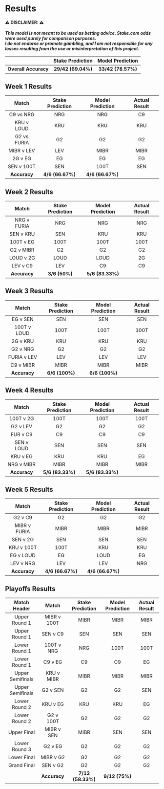 # Results

#### ⚠️ DISCLAIMER: ⚠️
***This model is not meant to be used as betting advice. Stake.com odds were used purely for comparison purposes.*  
*I do not endorse or promote gambling, and I am not responsible for any losses resulting from the use or misinterpretation of this project.***

<div align="center">
<table>
  <thead>
    <tr>
      <th></th>
      <th>Stake Prediction</th>
      <th>Model Prediction</th>
    </tr>
  </thead>
  <tbody>
    <tr>
      <td align="center"><strong>Overall Accuracy</strong></td>
      <td align="center"><strong>29/42 (69.04%)</strong></td>
      <td align="center"><strong>33/42 (78.57%)</strong></td>
    </tr>
  </tbody>
</table>
</div>


## Week 1 Results
<div align="center">
<table>
  <thead>
    <tr>
      <th>Match</th>
      <th>Stake Prediction</th>
      <th>Model Prediction</th>
      <th>Actual Result</th>
    </tr>
  </thead>
  <tbody>
    <tr>
      <td align="center">C9 vs NRG</td>
      <td align="center">NRG</td>
      <td align="center">NRG</td>
      <td align="center">C9</td>
    </tr>
    <tr>
      <td align="center">KRU v LOUD</td>
      <td align="center">KRU</td>
      <td align="center">KRU</td>
      <td align="center">KRU</td>
    </tr>
    <tr>
      <td align="center">G2 vs FURIA</td>
      <td align="center">G2</td>
      <td align="center">G2</td>
      <td align="center">G2</td>
    </tr>
    <tr>
      <td align="center">MIBR v LEV</td>
      <td align="center">LEV</td>
      <td align="center">MIBR</td>
      <td align="center">MIBR</td>
    </tr>
    <tr>
      <td align="center">2G v EG</td>
      <td align="center">EG</td>
      <td align="center">EG</td>
      <td align="center">EG</td>
    </tr>
    <tr>
      <td align="center">SEN v 100T</td>
      <td align="center">SEN</td>
      <td align="center">100T</td>
      <td align="center">SEN</td>
    </tr>
    <tr>
      <td align="center"><strong>Accuracy</strong></td>
      <td align="center"><strong>4/6 (66.67%)</strong></td>
      <td align="center"><strong>4/6 (66.67%)</strong></td>
    </tr>
  </tbody>
</table>
</div>

## Week 2 Results
<div align="center">
<table>
  <thead>
    <tr>
      <th>Match</th>
      <th>Stake Prediction</th>
      <th>Model Prediction</th>
      <th>Actual Result</th>
    </tr>
  </thead>
  <tbody>
    <tr>
      <td align="center">NRG v FURIA</td>
      <td align="center">NRG</td>
      <td align="center">NRG</td>
      <td align="center">NRG</td>
    </tr>
    <tr>
      <td align="center">SEN v KRU</td>
      <td align="center">SEN</td>
      <td align="center">KRU</td>
      <td align="center">KRU</td>
    </tr>
    <tr>
      <td align="center">100T v EG</td>
      <td align="center">100T</td>
      <td align="center">100T</td>
      <td align="center">100T</td>
    </tr>
    <tr>
      <td align="center">G2 v MIBR</td>
      <td align="center">G2</td>
      <td align="center">G2</td>
      <td align="center">G2</td>
    </tr>
    <tr>
      <td align="center">LOUD v 2G</td>
      <td align="center">LOUD</td>
      <td align="center">LOUD</td>
      <td align="center">2G</td>
    </tr>
    <tr>
      <td align="center">LEV v C9</td>
      <td align="center">LEV</td>
      <td align="center">C9</td>
      <td align="center">C9</td>
    </tr>
    <tr>
      <td align="center"><strong>Accuracy</strong></td>
      <td align="center"><strong>3/6 (50%)</strong></td>
      <td align="center"><strong>5/6 (83.33%)</strong></td>
    </tr>
  </tbody>
</table>
</div>

## Week 3 Results
<div align="center">
<table>
  <thead>
    <tr>
      <th>Match</th>
      <th>Stake Prediction</th>
      <th>Model Prediction</th>
      <th>Actual Result</th>
    </tr>
  </thead>
  <tbody>
    <tr>
      <td align="center">EG v SEN</td>
      <td align="center">SEN</td>
      <td align="center">SEN</td>
      <td align="center">SEN</td>
    </tr>
    <tr>
      <td align="center">100T v LOUD</td>
      <td align="center">100T</td>
      <td align="center">100T</td>
      <td align="center">100T</td>
    </tr>
    <tr>
      <td align="center">2G v KRU</td>
      <td align="center">KRU</td>
      <td align="center">KRU</td>
      <td align="center">KRU</td>
    </tr>
    <tr>
      <td align="center">G2 v NRG</td>
      <td align="center">G2</td>
      <td align="center">G2</td>
      <td align="center">G2</td>
    </tr>
    <tr>
      <td align="center">FURIA v LEV</td>
      <td align="center">LEV</td>
      <td align="center">LEV</td>
      <td align="center">LEV</td>
    </tr>
    <tr>
      <td align="center">C9 v MIBR</td>
      <td align="center">MIBR</td>
      <td align="center">MIBR</td>
      <td align="center">MIBR</td>
    </tr>
    <tr>
      <td align="center"><strong>Accuracy</strong></td>
      <td align="center"><strong>6/6 (100%)</strong></td>
      <td align="center"><strong>6/6 (100%)</strong></td>
    </tr>
  </tbody>
</table>
</div>

## Week 4 Results
<div align="center">
<table>
  <thead>
    <tr>
      <th>Match</th>
      <th>Stake Prediction</th>
      <th>Model Prediction</th>
      <th>Actual Result</th>
    </tr>
  </thead>
  <tbody>
    <tr>
      <td align="center">100T v 2G</td>
      <td align="center">100T</td>
      <td align="center">100T</td>
      <td align="center">100T</td>
    </tr>
    <tr>
      <td align="center">G2 v LEV</td>
      <td align="center">G2</td>
      <td align="center">G2</td>
      <td align="center">G2</td>
    </tr>
    <tr>
      <td align="center">FUR v C9</td>
      <td align="center">C9</td>
      <td align="center">C9</td>
      <td align="center">C9</td>
    </tr>
    <tr>
      <td align="center">SEN v LOUD</td>
      <td align="center">SEN</td>
      <td align="center">SEN</td>
      <td align="center">SEN</td>
    </tr>
    <tr>
      <td align="center">KRU v EG</td>
      <td align="center">KRU</td>
      <td align="center">KRU</td>
      <td align="center">EG</td>
    </tr>
    <tr>
      <td align="center">NRG v MIBR</td>
      <td align="center">MIBR</td>
      <td align="center">MIBR</td>
      <td align="center">MIBR</td>
    </tr>
    <tr>
      <td align="center"><strong>Accuracy</strong></td>
      <td align="center"><strong>5/6 (83.33%)</strong></td>
      <td align="center"><strong>5/6 (83.33%)</strong></td>
    </tr>
  </tbody>
</table>
</div>

## Week 5 Results
<div align="center">
<table>
  <thead>
    <tr>
      <th>Match</th>
      <th>Stake Prediction</th>
      <th>Model Prediction</th>
      <th>Actual Result</th>
    </tr>
  </thead>
  <tbody>
    <tr>
      <td align="center">G2 v C9</td>
      <td align="center">G2</td>
      <td align="center">G2</td>
      <td align="center">G2</td>
    </tr>
    <tr>
      <td align="center">MIBR v FURIA</td>
      <td align="center">MIBR</td>
      <td align="center">MIBR</td>
      <td align="center">MIBR</td>
    </tr>
    <tr>
      <td align="center">SEN v 2G</td>
      <td align="center">SEN</td>
      <td align="center">SEN</td>
      <td align="center">SEN</td>
    </tr>
    <tr>
      <td align="center">KRU v 100T</td>
      <td align="center">100T</td>
      <td align="center">KRU</td>
      <td align="center">KRU</td>
    </tr>
    <tr>
      <td align="center">EG v LOUD</td>
      <td align="center">EG</td>
      <td align="center">LOUD</td>
      <td align="center">EG</td>
    </tr>
    <tr>
      <td align="center">LEV v NRG</td>
      <td align="center">LEV</td>
      <td align="center">LEV</td>
      <td align="center">NRG</td>
    </tr>
    <tr>
      <td align="center"><strong>Accuracy</strong></td>
      <td align="center"><strong>4/6 (66.67%)</strong></td>
      <td align="center"><strong>4/6 (66.67%)</strong></td>
    </tr>
  </tbody>
</table>
</div>

## Playoffs Results
<div align="center">
<table>
  <thead>
    <tr>
      <th>Match Header</th>
      <th>Match</th>
      <th>Stake Prediction</th>
      <th>Model Prediction</th>
      <th>Actual Result</th>
    </tr>
  </thead>
  <tbody>
    <tr>
      <td align="center">Upper Round 1</td>
      <td align="center">MIBR v 100T</td>
      <td align="center">MIBR</td>
      <td align="center">MIBR</td>
      <td align="center">MIBR</td>
    </tr>
    <tr>
      <td align="center">Upper Round 1</td>
      <td align="center">SEN v C9</td>
      <td align="center">SEN</td>
      <td align="center">SEN</td>
      <td align="center">SEN</td>
    </tr>
    <tr>
      <td align="center">Lower Round 1</td>
      <td align="center">100T v NRG</td>
      <td align="center">NRG</td>
      <td align="center">100T</td>
      <td align="center">100T</td>
    </tr>
    <tr>
      <td align="center">Lower Round 1</td>
      <td align="center">C9 v EG</td>
      <td align="center">C9</td>
      <td align="center">C9</td>
      <td align="center">EG</td>
    </tr>
    <tr>
      <td align="center">Upper Semifinals</td>
      <td align="center">KRU v MIBR</td>
      <td align="center">MIBR</td>
      <td align="center">MIBR</td>
      <td align="center">MIBR</td>
    </tr>
    <tr>
      <td align="center">Upper Semifinals</td>
      <td align="center">G2 v SEN</td>
      <td align="center">G2</td>
      <td align="center">G2</td>
      <td align="center">SEN</td>
    </tr>
    <tr>
      <td align="center">Lower Round 2</td>
      <td align="center">KRU v EG</td>
      <td align="center">KRU</td>
      <td align="center">KRU</td>
      <td align="center">EG</td>
    </tr>
    <tr>
      <td align="center">Lower Round 2</td>
      <td align="center">G2 v 100T</td>
      <td align="center">G2</td>
      <td align="center">G2</td>
      <td align="center">G2</td>
    </tr>
    <tr>
      <td align="center">Upper Final</td>
      <td align="center">MIBR v SEN</td>
      <td align="center">MIBR</td>
      <td align="center">SEN</td>
      <td align="center">SEN</td>
    </tr>
    <tr>
      <td align="center">Lower Round 3</td>
      <td align="center">G2 v EG</td>
      <td align="center">G2</td>
      <td align="center">G2</td>
      <td align="center">G2</td>
    </tr>
    <tr>
      <td align="center">Lower Final</td>
      <td align="center">MIBR v G2</td>
      <td align="center">G2</td>
      <td align="center">G2</td>
      <td align="center">G2</td>
    </tr>
    <tr>
      <td align="center">Grand Final</td>
      <td align="center">SEN v G2</td>
      <td align="center">G2</td>
      <td align="center">G2</td>
      <td align="center">G2</td>
    </tr>
    <tr>
      <td align="center"></td>
      <td align="center"><strong>Accuracy</strong></td>
      <td align="center"><strong>7/12 (58.33%)</strong></td>
      <td align="center"><strong>9/12 (75%)</strong></td>
    </tr>
  </tbody>
</table>
</div>
